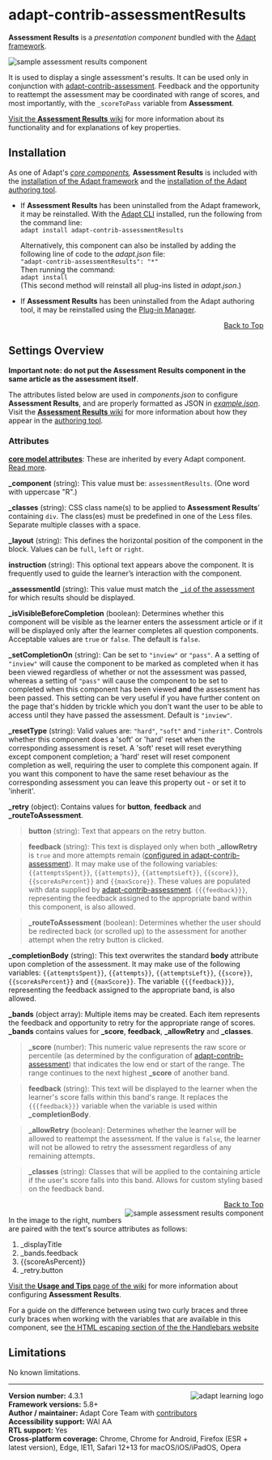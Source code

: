 # adapt-contrib-assessmentResults  

**Assessment Results** is a *presentation component* bundled with the [Adapt framework](https://github.com/adaptlearning/adapt_framework).  

<img src="https://github.com/adaptlearning/documentation/blob/master/04_wiki_assets/plug-ins/images/assessmentResults01.png" alt="sample assessment results component">

It is used to display a single assessment's results. It can be used only in conjunction with [adapt-contrib-assessment](https://github.com/adaptlearning/adapt-contrib-assessment). Feedback and the opportunity to reattempt the assessment may be coordinated with range of scores, and most importantly, with the `_scoreToPass` variable from **Assessment**. 

[Visit the **Assessment Results** wiki](https://github.com/adaptlearning/adapt-contrib-assessmentResults/wiki) for more information about its functionality and for explanations of key properties. 

## Installation

As one of Adapt's *[core components](https://github.com/adaptlearning/adapt_framework/wiki/Core-Plug-ins-in-the-Adapt-Learning-Framework#components),* **Assessment Results** is included with the [installation of the Adapt framework](https://github.com/adaptlearning/adapt_framework/wiki/Manual-installation-of-the-Adapt-framework#installation) and the [installation of the Adapt authoring tool](https://github.com/adaptlearning/adapt_authoring/wiki/Installing-Adapt-Origin).

* If **Assessment Results** has been uninstalled from the Adapt framework, it may be reinstalled.
With the [Adapt CLI](https://github.com/adaptlearning/adapt-cli) installed, run the following from the command line:  
`adapt install adapt-contrib-assessmentResults`

    Alternatively, this component can also be installed by adding the following line of code to the *adapt.json* file:  
    `"adapt-contrib-assessmentResults": "*"`  
    Then running the command:  
    `adapt install`  
    (This second method will reinstall all plug-ins listed in *adapt.json*.)  

* If **Assessment Results** has been uninstalled from the Adapt authoring tool, it may be reinstalled using the [Plug-in Manager](https://github.com/adaptlearning/adapt_authoring/wiki/Plugin-Manager).  
<div float align=right><a href="#top">Back to Top</a></div>

## Settings Overview

**Important note: do not put the Assessment Results component in the same article as the assessment itself**.

The attributes listed below are used in *components.json* to configure **Assessment Results**, and are properly formatted as JSON in [*example.json*](https://github.com/adaptlearning/adapt-contrib-assessmentResults/blob/master/example.json). Visit the [**Assessment Results** wiki](https://github.com/adaptlearning/adapt-contrib-assessmentResults/wiki) for more information about how they appear in the [authoring tool](https://github.com/adaptlearning/adapt_authoring/wiki). 

### Attributes

[**core model attributes**](https://github.com/adaptlearning/adapt_framework/wiki/Core-model-attributes): These are inherited by every Adapt component. [Read more](https://github.com/adaptlearning/adapt_framework/wiki/Core-model-attributes).

**\_component** (string): This value must be: `assessmentResults`. (One word with uppercase "R".)

**\_classes** (string): CSS class name(s) to be applied to **Assessment Results**’ containing `div`. The class(es) must be predefined in one of the Less files. Separate multiple classes with a space.

**\_layout** (string): This defines the horizontal position of the component in the block. Values can be `full`, `left` or `right`.  

**instruction** (string): This optional text appears above the component. It is frequently used to
guide the learner’s interaction with the component.  

**_assessmentId** (string): This value must match the [`_id` of the assessment](https://github.com/adaptlearning/adapt-contrib-assessment#attributes) for which results should be displayed.  

**\_isVisibleBeforeCompletion** (boolean): Determines whether this component will be visible as the learner enters the assessment article or if it will be displayed only after the learner completes all question components. Acceptable values are `true` or `false`. The default is `false`.

**\_setCompletionOn** (string): Can be set to `"inview"` or `"pass"`. A a setting of `"inview"` will cause the component to be marked as completed when it has been viewed regardless of whether or not the assessment was passed, whereas a setting of `"pass"` will cause the component to be set to completed when this component has been viewed **and** the assessment has been passed. This setting can be very useful if you have further content on the page that's hidden by trickle which you don't want the user to be able to access until they have passed the assessment. Default is `"inview"`.

**\_resetType** (string): Valid values are: `"hard"`, `"soft"` and `"inherit"`. Controls whether this component does a 'soft' or 'hard' reset when the corresponding assessment is reset. A 'soft' reset will reset everything except component completion; a 'hard' reset will reset component completion as well, requiring the user to complete this component again. If you want this component to have the same reset behaviour as the corresponding assessment you can leave this property out - or set it to 'inherit'. 

**\_retry** (object): Contains values for **button**, **feedback** and **\_routeToAssessment**. 

>**button** (string): Text that appears on the retry button.

>**feedback** (string): This text is displayed only when both **\_allowRetry** is `true` and more attempts remain ([configured in adapt-contrib-assessment](https://github.com/adaptlearning/adapt-contrib-assessment#attributes)). It may make use of the following variables: `{{attemptsSpent}}`, `{{attempts}}`, `{{attemptsLeft}}`, `{{score}}`, `{{scoreAsPercent}}` and `{{maxScore}}`. These values are populated with data supplied by [adapt-contrib-assessment](https://github.com/adaptlearning/adapt-contrib-assessment#attributes). `{{{feedback}}}`, representing the feedback assigned to the appropriate band within this component, is also allowed.  

>**\_routeToAssessment** (boolean): Determines whether the user should be redirected back (or scrolled up) to the assessment for another attempt when the retry button is clicked.
  
**\_completionBody** (string): This text overwrites the standard **body** attribute upon completion of the assessment. It may make use of the following variables: `{{attemptsSpent}}`, `{{attempts}}`, `{{attemptsLeft}}`, `{{score}}`, `{{scoreAsPercent}}` and `{{maxScore}}`. The variable `{{{feedback}}}`, representing the feedback assigned to the appropriate band, is also allowed.  

**\_bands** (object array): Multiple items may be created. Each item represents the feedback and opportunity to retry for the appropriate range of scores. **\_bands** contains values for **\_score**, **feedback**, **\_allowRetry** and **\_classes**.

>**\_score** (number):  This numeric value represents the raw score or percentile (as determined by the configuration of [adapt-contrib-assessment](https://github.com/adaptlearning/adapt-contrib-assessment)) that indicates the low end or start of the range. The range continues to the next highest **\_score** of another band.

>**feedback** (string): This text will be displayed to the learner when the learner's score falls within this band's range. It replaces the `{{{feedback}}}` variable when the variable is used within **\_completionBody**.

>**\_allowRetry** (boolean): Determines whether the learner will be allowed to reattempt the assessment. If the value is `false`, the learner will not be allowed to retry the assessment regardless of any remaining attempts. 

>**\_classes** (string): Classes that will be applied to the containing article if the user's score falls into this band. Allows for custom styling based on the feedback band.  

<div float align=right><a href="#top">Back to Top</a></div>

<img src="https://github.com/adaptlearning/documentation/blob/master/04_wiki_assets/plug-ins/images/assessmentResults02.png" alt="sample assessment results component" align="right"> 

In the image to the right, numbers are paired with the text's source attributes as follows:  
1. _displayTitle  
2. _bands.feedback  
3. {{scoreAsPercent}}  
4. \_retry.button  

[Visit the **Usage and Tips** page of the wiki](https://github.com/adaptlearning/adapt-contrib-assessmentResults/wiki/Usage-and-Tips) for more information about configuring **Assessment Results**.

For a guide on the difference between using two curly braces and three curly braces when working with the variables that are available in this component, see [the HTML escaping section of the the Handlebars website](http://handlebarsjs.com/#html-escaping)

## Limitations

No known limitations.

----------------------------
**Version number:**  4.3.1   <a href="https://community.adaptlearning.org/" target="_blank"><img src="https://github.com/adaptlearning/documentation/blob/master/04_wiki_assets/plug-ins/images/adapt-logo-mrgn-lft.jpg" alt="adapt learning logo" align="right"></a>  
**Framework versions:** 5.8+  
**Author / maintainer:** Adapt Core Team with [contributors](https://github.com/adaptlearning/adapt-contrib-assessmentResults/graphs/contributors)  
**Accessibility support:** WAI AA  
**RTL support:** Yes  
**Cross-platform coverage:** Chrome, Chrome for Android, Firefox (ESR + latest version), Edge, IE11, Safari 12+13 for macOS/iOS/iPadOS, Opera  
